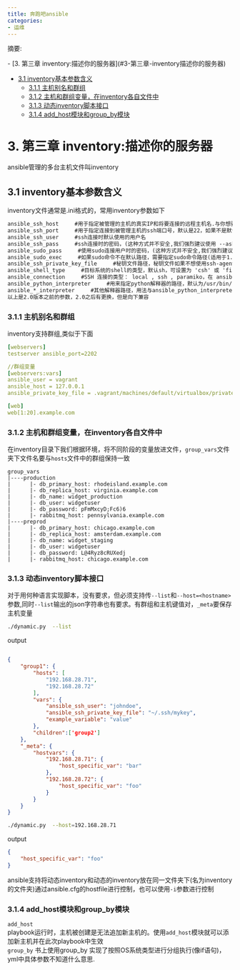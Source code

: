 ```yaml
---
title: 奔跑吧ansible
categories:
- 运维
---
```



摘要:
<!-- more -->

<!-- toc -->- [3. 第三章 inventory:描述你的服务器](#3-第三章-inventory描述你的服务器)
  - [3.1 inventory基本参数含义](#31-inventory基本参数含义)
    - [3.1.1 主机别名和群组](#311-主机别名和群组)
    - [3.1.2 主机和群组变量，在inventory各自文件中](#312-主机和群组变量在inventory各自文件中)
    - [3.1.3 动态inventory脚本接口](#313-动态inventory脚本接口)
    - [3.1.4 add_host模块和group_by模块](#314-add_host模块和group_by模块)

# 3. 第三章 inventory:描述你的服务器

ansible管理的多台主机文件叫inventory

## 3.1 inventory基本参数含义

inventory文件通常是.ini格式的，常用inventory参数如下

```txt
ansible_ssh_host     #用于指定被管理的主机的真实IP和将要连接的远程主机名.与你想要设定的主机的别名不同的话,可通过此变量设置.
ansible_ssh_port     #用于指定连接到被管理主机的ssh端口号，默认是22，如果不是默认的端口号,通过此变量设置.
ansible_ssh_user     #ssh连接时默认使用的用户名
ansible_ssh_pass     #ssh连接时的密码，(这种方式并不安全,我们强烈建议使用 --ask-pass（交互密码）或 SSH 密钥)
ansible_sudo_pass     #使用sudo连接用户时的密码，(这种方式并不安全,我们强烈建议使用 --ask-sudo-pass)
ansible_sudo_exec     #如果sudo命令不在默认路径，需要指定sudo命令路径(适用于1.8及以上版本)
ansible_ssh_private_key_file     #秘钥文件路径，秘钥文件如果不想使用ssh-agent管理时可以使用此选项
ansible_shell_type     #目标系统的shell的类型，默认sh，可设置为 'csh' 或 'fish'.
ansible_connection     #SSH 连接的类型： local , ssh , paramiko，在 ansible 1.2 之前默认是 paramiko ，后来智能选择，优先使用基于 ControlPersist 的 ssh （支持的前提）
ansible_python_interpreter     #用来指定python解释器的路径，默认为/usr/bin/python 同样可以指定ruby 、perl 的路径
ansible_*_interpreter     #其他解释器路径，用法与ansible_python_interpreter类似，这里"*"可以是ruby或才perl等其他语言
以上是2.0版本之前的参数，2.0之后有更换，但是向下兼容
```

### 3.1.1 主机别名和群组

inventory支持群组,类似于下面

```yml
[webservers]
testserver ansible_port=2202

//群组变量
[webservers:vars] 
ansible_user = vagrant
ansible_host = 127.0.0.1
ansible_private_key_file = .vagrant/machines/default/virtualbox/private_key

[web]
web[1:20].example.com

```

### 3.1.2 主机和群组变量，在inventory各自文件中

在inventory目录下我们根据环境，将不同阶段的变量放进文件，`group_vars`文件夹下文件名要与`hosts`文件中的群组保持一致

```text
group_vars
|----production
|      |- db_primary_host: rhodeisland.example.com
|      |- db_replica_host: virginia.example.com
|      |- db_name: widget_production
|      |- db_user: widgetuser
|      |- db_password: pFmMxcyD;Fc6)6
|      |- rabbitmq_host: pennsylvania.example.com
|----preprod
|      |- db_primary_host: chicago.example.com
|      |- db_replica_host: amsterdam.example.com
|      |- db_name: widget_staging
|      |- db_user: widgetuser
|      |- db_password: L@4Ryz8cRUXedj
|      |- rabbitmq_host: chicago.example.com
```

### 3.1.3 动态inventory脚本接口

对于用何种语言实现脚本，没有要求，但必须支持传`--list`和`--host=<hostname>`参数,同时`--list`输出的json字符串也有要求。有群组和主机键值对，`_meta`要保存主机变量

```bash
./dynamic.py  --list
```

output

```json

{
    "group1": {
        "hosts": [
            "192.168.28.71",
            "192.168.28.72"
        ],
        "vars": {
            "ansible_ssh_user": "johndoe",
            "ansible_ssh_private_key_file": "~/.ssh/mykey",
            "example_variable": "value"
        },
        "children":['group2']
    },
    "_meta": {
        "hostvars": {
            "192.168.28.71": {
                "host_specific_var": "bar"
            },
            "192.168.28.72": {
                "host_specific_var": "foo"
            }
        }
    }
}
```

```bash
./dynamic.py  --host=192.168.28.71
```

output

```json
{
    "host_specific_var": "foo"
}
```

ansible支持将动态inventory和动态的inventory放在同一文件夹下(名为inventory的文件夹)通过ansible.cfg的hostfile进行控制，也可以使用`-i`参数进行控制

### 3.1.4 add_host模块和group_by模块

`add_host`  
playbook运行时，主机被创建是无法追加新主机的。使用`add_host`模块就可以添加新主机并在此次playbook中生效  
`group_by`
书上使用group_by 实现了按照OS系统类型进行分组执行(像if语句)，yml中具体参数不知道什么意思.
